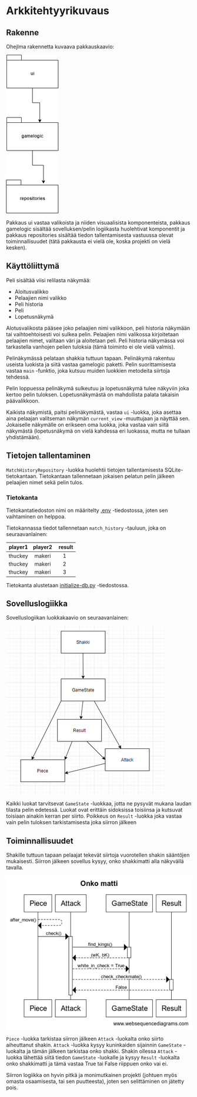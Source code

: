 # Arkkitehtyyrikuvaus

## Rakenne

Ohejlma rakennetta kuvaava pakkauskaavio:

![pakkauskaavio](https://github.com/ItsTuukka/ot-harjoitusty-/blob/master/dokumentaatio/kuvat/pakkauskaavio.png)

Pakkaus ui vastaa valikoista ja niiden visuaalisista komponenteista, pakkaus gamelogic sisältää sovelluksen/pelin logiikasta huolehtivat komponentit ja pakkaus repositories sisältää tiedon tallentamisesta vastuussa olevat toiminnallisuudet (tätä pakkausta ei vielä ole, koska projekti on vielä kesken).

## Käyttöliittymä

Peli sisältää viisi relilasta näkymää:

- Aloitusvalikko
- Pelaajien nimi valikko
- Peli historia
- Peli
- Lopetusnäkymä 

Alotusvalikosta pääsee joko pelaajien nimi valikkoon, peli historia näkymään tai vaihtoehtoisesti voi sulkea pelin. Pelaajien nimi valikossa kirjoitetaan pelaajien nimet, valitaan väri ja aloitetaan peli. Peli historia näkymässa voi tarkastella vanhojen pelien tuloksia (tämä toiminto ei ole vielä valmis).

Pelinäkymässä pelataan shakkia tuttuun tapaan. Pelinäkymä rakentuu useista luokista ja siitä vastaa gamelogic paketti. Pelin suorittamisesta vastaa `main` -funktio, joka kutsuu muiden luokkien metodeita siirtoja tehdessä.

Pelin loppuessa pelinäkymä sulkeutuu ja lopetusnäkymä tulee näkyviin joka kertoo pelin tuloksen. Lopetusnäkymästä on mahdollista palata takaisin päävalikkoon.

Kaikista näkymistä, paitsi pelinäkymästä, vastaa `ui` -luokka, joka asettaa aina pelaajan valitseman näkymän `current_view` -muuttujaan ja näyttää sen. Jokaiselle näkymälle on erikseen oma luokka, joka vastaa vain siitä näkymästä (lopetusnäkymä on vielä kahdessa eri luokassa, mutta ne tullaan yhdistämään).

## Tietojen tallentaminen

`MatchHistoryRepository` -luokka huolehtii tietojen tallentamisesta SQLite-tietokantaan. Tietokantaan tallennetaan jokaisen pelatun pelin jälkeen pelaajien nimet sekä pelin tulos.

### Tietokanta

Tietokantatiedoston nimi on määritelty [.env](https://github.com/ItsTuukka/ot-harjoitusty-/blob/master/shakki/.env) -tiedostossa, joten sen vaihtaminen on helppoa.

Tietokannassa tiedot tallennetaan `match_history` -tauluun, joka on seuraavanlainen:

| player1 | player2 |  result |
| :-----: | :-----: | :-----: |
| thuckey | makeri  |    1    |
| thuckey | makeri  |    2    |
| thuckey | makeri  |    3    |

Tietokanta alustetaan [initialize-db.py](https://github.com/ItsTuukka/ot-harjoitusty-/blob/master/shakki/src/initialize_db.py) -tiedostossa.

## Sovelluslogiikka

Sovelluslogiikan luokkakaavio on seuraavanlainen:

![luokkakaavio](https://github.com/ItsTuukka/ot-harjoitusty-/blob/master/dokumentaatio/kuvat/luokkakaavio.png)

Kaikki luokat tarvitsevat `GameState` -luokkaa, jotta ne pysyvät mukana laudan tilasta pelin edetessä. Luokat ovat erittäin sidoksissa toisiinsa ja kutsuvat toisiaan ainakin kerran per siirto. Poikkeus on `Result` -luokka joka vastaa vain pelin tuloksen tarkistamisesta joka siirron jälkeen

## Toiminnallisuudet

Shakille tuttuun tapaan pelaajat tekevät siirtoja vuorotellen shakin sääntöjen mukaisesti.
Siirron jälkeen sovellus kysyy, onko shakkimatti alla näkyvällä tavalla.

![sekvenssikaavio](https://github.com/ItsTuukka/ot-harjoitusty-/blob/master/dokumentaatio/kuvat/sekvenssikaavio.png)

`Piece` -luokka tarkistaa siirron jälkeen `Attack` -luokalta onko siirto aiheuttanut shakin. `Attack` -luokka kysyy kuninkaiden sijainnin `GameState` -luokalta ja tämän jälkeen tarkistaa onko shakki. Shakin ollessa `Attack` -luokka lähettää siitä tiedon `GameState` -luokalle ja kysyy `Result` -luokalta onko shakkimatti ja tämä vastaa True tai False riippuen onko vai ei.


Siirron logiikka on hyvin pitkä ja monimutkainen projekti (johtuen myös omasta osaamisesta, tai sen puutteesta), joten sen selittäminen on jätetty pois.
